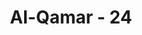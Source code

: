 ---
title: "Al-Qamar - 24"
no: 24
arabic_no: ٢٤
ayah: فَقَالُوْٓا اَبَشَرًا مِّنَّا وَاحِدًا نَّتَّبِعُهٗٓ  ۙاِنَّآ اِذًا لَّفِيْ ضَلٰلٍ وَّسُعُرٍ
translation: "Maka mereka berkata, “Bagaimana kita akan mengikuti seorang manusia (biasa) di antara kita? Sungguh, kalau begitu kita benar-benar telah sesat dan gila. "
tafsir: "Mereka memandang Nabi Saleh dusta, karena dalam pandangan mereka, tidak mungkin ajaran baru yang diajarkan satu orang lebih benar dari ajaran yang telah diikuti oleh semua orang dan telah diterima semenjak nenek moyang mereka. Mereka memandang bahwa mengikuti satu orang yang membawa ajaran yang lain dari ajaran yang mereka terima sejak nenek moyang akan membuat sesat dan gila."
---